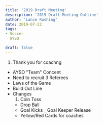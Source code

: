 ```yaml
---
title: '2019 Draft Meeting'
description: '2019 Draft Meeting Outline'
author: 'Lance Rushing'
date: 2019-07-22
tags: 
- Soccer
  AYSO

draft: false
---
```

1. Thank you for coachng
- AYSO "Team" Concent
- Need to recruit 3 Referees
- Laws of the Game
- Build Out Line
- Changes
    1. Coin Toss
    - Drop Ball
    - Goal Kicks
    _ Goal Keeper Release
    - Yellow/Red Cards for coaches

